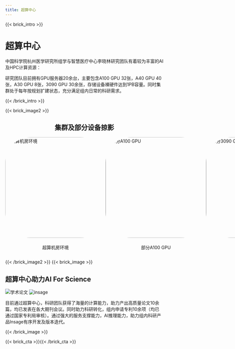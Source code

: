 ```yaml
---
title: 超算中心
---
```


{{< brick_intro >}}

# 超算中心

中国科学院杭州医学研究所组学与智慧医疗中心李晓林研究团队有着较为丰富的AI及HPC计算资源：

研究团队目前拥有GPU服务器20余台，主要包含A100 GPU 32张，A40 GPU 40张，A30 GPU 8张，3090 GPU 30余张，存储设备裸硬件达到1PB容量。同时集群处于每年按规划扩建状态，充分满足组内日常的科研需求。

{{< /brick_intro >}}

{{< brick_image2 >}}

<h2 style="text-align: center">集群及部分设备掠影</h2>

<!-- ## 集群及部分设备掠影 -->

<div style="display: flex; justify-content: space-between;">
  <div style="display: flex; flex-direction: column; align-items: center;">
    <img src="/uploads/computing-power/environment.png" alt="超算机房环境" style="display: inline-block;
      border-radius: 25%;
      overflow: hidden;
      margin-bottom: 6px;
      aspect-ratio: 1;
      width: 20rem;
      object-fit: cover;">
      <p>超算机房环境</p>
  </div>
  <div style="display: flex; flex-direction: column; align-items: center;">
    <img src="/uploads/computing-power/a100.png" alt="部分A100 GPU" style="display: inline-block;
      border-radius: 25%;
      margin-bottom: 6px;
      overflow: hidden;
      aspect-ratio: 1;
      width: 20rem;
      object-fit: cover;" />
    <p>部分A100 GPU</p>
  </div>
  <div style="display: flex; flex-direction: column; align-items: center;">
    <img src="/uploads/computing-power/3090.png" alt="部分3090 GPU" style="display: inline-block;
    border-radius: 25%;
    overflow: hidden;
    aspect-ratio: 1;
    margin-bottom: 6px;
    width: 20rem;
    object-fit: cover;" />
    <p>部分3090 GPU</p>
  </div>

</div>

{{< /brick_image2 >}}
{{< brick_image >}}

## 超算中心助力AI For Science

![学术论文](/uploads/computing-power/article.png)
![insage](/uploads/computing-power/insage.png)

目前通过超算中心，科研团队获得了海量的计算能力，助力产出高质量论文10余篇，均已发表在各大期刊会议。同时助力科研转化，组内申请专利10余项（均已通过国家专利局审核）。通过强大的服务支撑能力，AI推理能力，助力组内科研产品Insage有序开发及版本迭代。

{{< /brick_image >}}
<!-- {{< brick_reviews >}}{{< /brick_reviews >}} -->
<!-- {{< brick_features >}}
## The Ultimate Hugo theme

Hugobricks covers all components you would like to have at hand. It is a power engine for your web oriented projects. It has excellent performance in all categories.

---

![](/img/icons/material-symbols/200/rounded/auto_awesome_mosaic.svg)
### Covers all components

We aim to provide the following bricks: intro, title, image, cta, contact, team, testimonials, about, pricing, products, product, usps, stats, gallery, quote, faqs, brands, video, blogs, post, related.

---

![](/img/icons/material-symbols/200/rounded/performance_max.svg)
### 99+ Google Lighthouse score

Lightning fast website. Lorem ipsum dolor sit amet consectetur adipisicing elit. Corporis illum nesciunt commodi vel nisi ut alias excepturi ipsum, totam, labore tempora, odit ex iste tempore sed.

---

![](/img/icons/material-symbols/200/rounded/design_services.svg)
### Themeable through CSS variables

Easily themeable. Lorem ipsum dolor sit amet consectetur adipisicing elit. Corporis illum nesciunt commodi vel nisi ut alias excepturi ipsum, totam, labore tempora, odit ex iste tempore sed.

---

![](/img/icons/material-symbols/200/rounded/devices.svg)
### Fully resonsive on all devices

Works on every screen. Lorem ipsum dolor sit amet consectetur adipisicing elit. Corporis illum nesciunt commodi vel nisi ut alias excepturi ipsum, totam, labore tempora, odit ex iste tempore sed.

---

![](/img/icons/material-symbols/200/rounded/timer.svg)
### Super fast builds and deploys

Extremely fast. Lorem ipsum dolor sit amet consectetur adipisicing elit. Corporis illum nesciunt commodi vel nisi ut alias excepturi ipsum, totam, labore tempora, odit ex iste tempore sed.

---

![](/img/icons/material-symbols/200/rounded/auto_fix.svg)
### 10+ pre-build pages

Start with the end result. Lorem ipsum dolor sit amet consectetur adipisicing elit. Corporis illum nesciunt commodi vel nisi ut alias excepturi ipsum, totam, labore tempora, odit ex iste tempore sed.

{{< /brick_features >}}
{{< brick_prices >}}

## Our friendly pricing

Lorem ipsum dolor sit amet consectetur adipisicing elit. Corporis illum nesciunt commodi vel nisi ut alias excepturi ipsum, totam, labore tempora, odit ex iste tempore sed.

---

**budget**
### Open-source

Full-featured theme/page builder to create super fast & amazing website

### _$_**0**/month

- Hugobricks theme/code
- All available bricks
- Regular updates
- Bug fixes & security patches

[联系我们](/content-us/)

---

**most popular**

### Hosted

Everything in one toolkit – We host your website on our top-notch infrastructure.

### _$_**25**/month

- Hugobricks theme/code
- All available bricks
- Regular updates
- Bug fixes & security patches
- Form handling + notifications
- CMS system for editors

[Yes, pick me!](/content-us/)

---

**everything**

### Enterprise

Get exceptional value and cost savings with our complete products suite.

### _$_**75**/month

- All other features plus:
- High priority support 
- Theme adjustments
- Custom bricks (on request)

[联系我们](/content-us/)

{{< /brick_prices >}} -->
{{< brick_cta >}}{{< /brick_cta >}}
